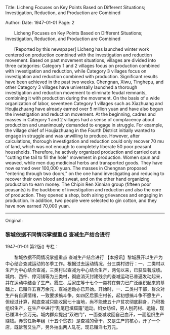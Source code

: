 Title: Licheng Focuses on Key Points Based on Different Situations; Investigation, Reduction, and Production are Combined

Author:
Date: 1947-01-01
Page: 2

　　Licheng Focuses on Key Points Based on Different Situations; Investigation, Reduction, and Production are Combined

　　[Reported by this newspaper] Licheng has launched winter work centered on production combined with the investigation and reduction movement. Based on past movement situations, villages are divided into three categories: Category 1 and 2 villages focus on production combined with investigation and reduction, while Category 3 villages focus on investigation and reduction combined with production. Significant results have been achieved in the past two weeks. Chengnan, Xiwu, Tinghepu, and other Category 3 villages have universally launched a thorough investigation and reduction movement to eliminate feudal remnants, combining it with production during the movement. On the basis of a wide organization of labor, seventeen Category 1 villages such as Xiazhuang and Houjiazhuang have already earned over 5 million yuan and have also begun the investigation and reduction movement. At the beginning, cadres and masses in Category 1 and 2 villages had a sense of complacency about production and unanimously demanded to engage in struggle. For example, the village chief of Houjiazhuang in the Fourth District initially wanted to engage in struggle and was unwilling to produce. However, after calculations, thorough investigation and reduction could only recover 70 mu of land, which was not enough to completely liberate 50 poor peasant households. Therefore, he actively organized production and carried out a "cutting the tail to fill the hole" movement in production. Women spun and weaved, while men dug medicinal herbs and transported goods. They have now earned over 100,000 yuan. The masses in Chengnan proposed "entering through two doors," on the one hand investigating and reducing to recover their own blood and sweat, and on the other hand organizing production to earn money. The Chipin Ren Xinnian group (fifteen poor peasants) is the backbone of investigation and reduction and also the core of production. They opened a shop, both airing grievances and engaging in production. In addition, two people were selected to gin cotton, and they have now earned 70,000 yuan.



<hr /> 

Original: 


### 黎城依据不同情况掌握重点  查减生产结合进行

1947-01-01
第2版()
专栏：

　　黎城依据不同情况掌握重点
    查减生产结合进行
    【本报讯】黎城展开以生产为中心结合查减运动的冬季工作。根据过去运动情况，分三类村进行：一、二类村以生产为中心结合查减，三类村以查减为中心结合生产，两旬以来，已获显著成绩。城内、西仵、停河铺等为三类村，彻底消灭封建残余的查减运动已普遍发动起来，并在运动中结合了生产。霞庄、后家庄等十七个一类村在劳力已广泛组织起来的基础上，已赚洋五百万余元，查减运动亦已开始。开始时，一、二类村干部，群众对生产有自满情绪，一致要求搞斗争。如四区后家庄村长，起初想搞斗争不愿生产，但经过计算，彻底查减只能收回七十亩地，尚不能使五十户贫农彻底翻身，乃积极组织生产，在生产中进行“割尾巴填窟窿”运动。妇女纺织，男人刨药材、运输，现已赚洋十余万元。城内群众提出“双进门”，一面查减收回自己血汗，一面组织生产赚钱。赤贫任新年组（十五个贫农）是查减的骨干，又是生产的核心，开了一个店，既诉苦又生产，另外抽出两人轧花，现已赚洋七万元。
